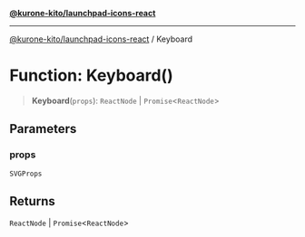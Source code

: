 [**@kurone-kito/launchpad-icons-react**](../README.md)

***

[@kurone-kito/launchpad-icons-react](../globals.md) / Keyboard

# Function: Keyboard()

> **Keyboard**(`props`): `ReactNode` \| `Promise`\<`ReactNode`\>

## Parameters

### props

`SVGProps`

## Returns

`ReactNode` \| `Promise`\<`ReactNode`\>

